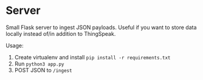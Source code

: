 # Server

Small Flask server to ingest JSON payloads. Useful if you want to store data locally instead of/in addition to ThingSpeak.

Usage:
1. Create virtualenv and install `pip install -r requirements.txt`
2. Run `python3 app.py`
3. POST JSON to `/ingest`
